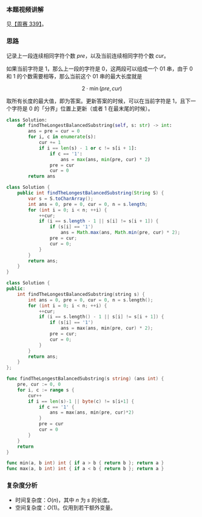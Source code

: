### 本题视频讲解

见[【周赛 339】](https://www.bilibili.com/video/BV1va4y1M7Fr/)。

### 思路

记录上一段连续相同字符个数 $\textit{pre}$，以及当前连续相同字符个数 $\textit{cur}$。

如果当前字符是 $1$，那么上一段的字符是 $0$，这两段可以组成一个 $01$ 串，由于 $0$ 和 $1$ 的个数需要相等，那么当前这个 $01$ 串的最大长度就是 

$$
2\cdot \min(\textit{pre}, \textit{cur})
$$

取所有长度的最大值，即为答案。更新答案的时候，可以在当前字符是 $1$，且下一个字符是 $0$ 的「分界」位置上更新（或者 $1$ 在最末尾的时候）。

```py [sol1-Python3]
class Solution:
    def findTheLongestBalancedSubstring(self, s: str) -> int:
        ans = pre = cur = 0
        for i, c in enumerate(s):
            cur += 1
            if i == len(s) - 1 or c != s[i + 1]:
                if c == '1':
                    ans = max(ans, min(pre, cur) * 2)
                pre = cur
                cur = 0
        return ans
```

```java [sol1-Java]
class Solution {
    public int findTheLongestBalancedSubstring(String S) {
        var s = S.toCharArray();
        int ans = 0, pre = 0, cur = 0, n = s.length;
        for (int i = 0; i < n; ++i) {
            ++cur;
            if (i == s.length - 1 || s[i] != s[i + 1]) {
                if (s[i] == '1')
                    ans = Math.max(ans, Math.min(pre, cur) * 2);
                pre = cur;
                cur = 0;
            }
        }
        return ans;
    }
}
```

```cpp [sol1-C++]
class Solution {
public:
    int findTheLongestBalancedSubstring(string s) {
        int ans = 0, pre = 0, cur = 0, n = s.length();
        for (int i = 0; i < n; ++i) {
            ++cur;
            if (i == s.length() - 1 || s[i] != s[i + 1]) {
                if (s[i] == '1')
                    ans = max(ans, min(pre, cur) * 2);
                pre = cur;
                cur = 0;
            }
        }
        return ans;
    }
};
```

```go [sol1-Go]
func findTheLongestBalancedSubstring(s string) (ans int) {
	pre, cur := 0, 0
	for i, c := range s {
		cur++
		if i == len(s)-1 || byte(c) != s[i+1] {
			if c == '1' {
				ans = max(ans, min(pre, cur)*2)
			}
			pre = cur
			cur = 0
		}
	}
	return
}

func min(a, b int) int { if a > b { return b }; return a }
func max(a, b int) int { if a < b { return b }; return a }
```

### 复杂度分析

- 时间复杂度：$O(n)$，其中 $n$ 为 $s$ 的长度。
- 空间复杂度：$O(1)$。仅用到若干额外变量。
